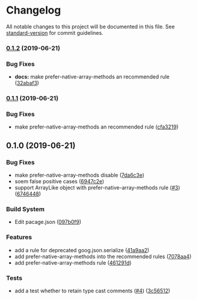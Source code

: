 # Changelog

All notable changes to this project will be documented in this file. See [standard-version](https://github.com/conventional-changelog/standard-version) for commit guidelines.

### [0.1.2](https://github.com/koba04/eslint-plugin-closure-library/compare/v0.1.1...v0.1.2) (2019-06-21)


### Bug Fixes

* **docs:** make prefer-native-array-methods an recommended rule ([32abaf3](https://github.com/koba04/eslint-plugin-closure-library/commit/32abaf3))



### [0.1.1](https://github.com/koba04/eslint-plugin-closure-library/compare/v0.1.0...v0.1.1) (2019-06-21)


### Bug Fixes

* make prefer-native-array-methods an recommended rule ([cfa3219](https://github.com/koba04/eslint-plugin-closure-library/commit/cfa3219))



## 0.1.0 (2019-06-21)


### Bug Fixes

* make prefer-native-array-methods disable ([7da6c3e](https://github.com/koba04/eslint-plugin-closure-library/commit/7da6c3e))
* soem false positive cases ([6947c2e](https://github.com/koba04/eslint-plugin-closure-library/commit/6947c2e))
* support ArrayLike object with prefer-native-array-methods rule ([#3](https://github.com/koba04/eslint-plugin-closure-library/issues/3)) ([6746448](https://github.com/koba04/eslint-plugin-closure-library/commit/6746448))


### Build System

* Edit pacage.json ([097b0f9](https://github.com/koba04/eslint-plugin-closure-library/commit/097b0f9))


### Features

* add a rule for deprecated goog.json.serialize ([41a9aa2](https://github.com/koba04/eslint-plugin-closure-library/commit/41a9aa2))
* add prefer-native-array-methods into the recommended rules ([7078aa4](https://github.com/koba04/eslint-plugin-closure-library/commit/7078aa4))
* add prefer-native-array-methods rule ([461291d](https://github.com/koba04/eslint-plugin-closure-library/commit/461291d))


### Tests

* add a test whether to retain type cast comments ([#4](https://github.com/koba04/eslint-plugin-closure-library/issues/4)) ([3c56512](https://github.com/koba04/eslint-plugin-closure-library/commit/3c56512))
